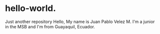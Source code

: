 # hello-world.
Just another repository
Hello,
My name is Juan Pablo Velez M.
I'm a junior in the MSB and I'm from Guayaquil, Ecuador. 
